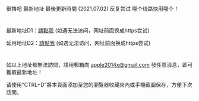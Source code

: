 很擼吧 最新地址 最後更新時間 (2021.07.02) 反复尝试 哪个线路快用哪个！
#
最新地址D1：<a href="http://www.22paa.com" rel="nofollow">請點我</a>   (如遇无法访问，网址前面换成https尝试)

延用地址D2：<a href="http://www.22naa.com" rel="nofollow">請點我</a>   (如遇无法访问，网址前面换成https尝试)
# 
如以上地址都無法訪問，請用郵箱向 apple2014x@gmail.com 發任意消息，即可獲取最新地址！

请使用“CTRL+D”將本頁面添加至您的瀏覽器收藏夾內或手機截圖保存，方便下次訪問。
